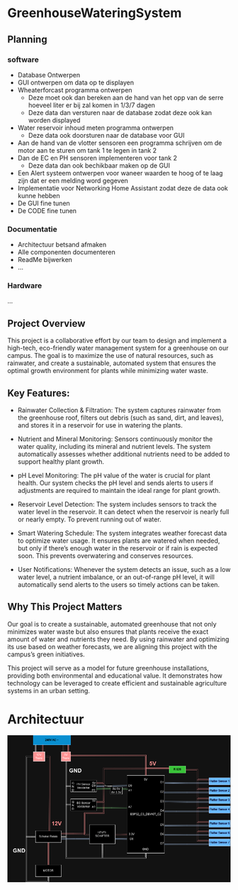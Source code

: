 # GreenhouseWateringSystem
## Planning

### software 

* Database Ontwerpen
* GUI ontwerpen om data op te displayen
* Wheaterforcast programma ontwerpen
  * Deze moet ook dan bereken aan de hand van het opp van de serre hoeveel liter er bij zal komen in 1/3/7 dagen
  * Deze data dan versturen naar de database zodat deze ook kan worden displayed 
* Water reservoir inhoud meten programma ontwerpen
   * Deze data ook doorsturen naar de database voor GUI
* Aan de hand van de vlotter sensoren een programma schrijven om de motor aan te sturen om tank 1 te legen in tank 2
* Dan de EC en PH sensoren implementeren voor tank 2
  * Deze data dan ook bechikbaar maken op de GUI
* Een Alert systeem ontwerpen voor waneer waarden te hoog of te laag zijn dat er een melding word gegeven
* Implementatie voor Networking Home Assistant zodat deze de data ook kunne hebben
* De GUI fine tunen
* De CODE fine tunen

### Documentatie

* Architectuur betsand afmaken
* Alle componenten documenteren
* ReadMe bijwerken
* ...

### Hardware 

...



## Project Overview
This project is a collaborative effort by our team to design and implement a high-tech, eco-friendly water management system for a greenhouse on our campus. The goal is to maximize the use of natural resources, such as rainwater, and create a sustainable, automated system that ensures the optimal growth environment for plants while minimizing water waste.

## Key Features:
* Rainwater Collection & Filtration: The system captures rainwater from the greenhouse roof, filters out debris (such as sand, dirt, and leaves), and stores it in a reservoir for use in watering the plants.

* Nutrient and Mineral Monitoring: Sensors continuously monitor the water quality, including its mineral and nutrient levels. The system automatically assesses whether additional nutrients need to be added to 
  support healthy plant growth.

* pH Level Monitoring: The pH value of the water is crucial for plant health. Our system checks the pH level and sends alerts to users if adjustments are required to maintain the ideal range for plant growth.

* Reservoir Level Detection: The system includes sensors to track the water level in the reservoir. It can detect when the reservoir is nearly full or nearly empty. To prevent running out 
  of water.

* Smart Watering Schedule: The system integrates weather forecast data to optimize water usage. It ensures plants are watered when needed, but only if there’s enough water in the reservoir or if rain is 
  expected soon. This prevents overwatering and conserves resources.

* User Notifications: Whenever the system detects an issue, such as a low water level, a nutrient imbalance, or an out-of-range pH level, it will automatically send alerts to the users so timely actions can 
  be taken.

## Why This Project Matters
Our goal is to create a sustainable, automated greenhouse that not only minimizes water waste but also ensures that plants receive the exact amount of water and nutrients they need. By using rainwater and optimizing its use based on weather forecasts, we are aligning this project with the campus’s green initiatives.

This project will serve as a model for future greenhouse installations, providing both environmental and educational value. It demonstrates how technology can be leveraged to create efficient and sustainable agriculture systems in an urban setting.


# Architectuur

<img src="Images/Architectuur.drawio.png" alt="Alt text">


